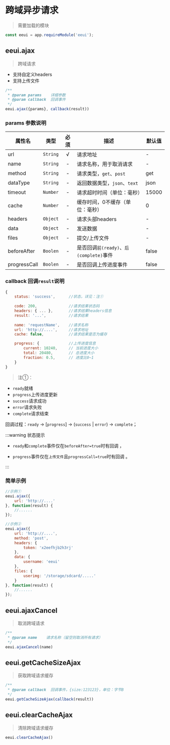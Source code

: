 # 跨域异步请求

> 需要加载的模块

```js
const eeui = app.requireModule('eeui');
```

## eeui.ajax

> 跨域请求

* 支持自定义headers
* 支持上传文件

```js
/**
 * @param params    详细参数
 * @param callback  回调事件
 */
eeui.ajax({params}, callback(result))
```

### params 参数说明

| 属性名 | 类型 | 必须 | 描述 | 默认值 |
| --- | --- | :-: | --- | --- |
| url | `String` | √ | 请求地址 | - |
| name | `String` | - | 请求名称，用于取消请求 | - |
| method | `String` | - | 请求类型，`get`、`post` | get |
| dataType | `String` | - | 返回数据类型，`json`、`text` | json |
| timeout | `Number` | - | 请求超时时间（单位：毫秒） | 15000 |
| cache | `Number` | - | 缓存时间，0不缓存（单位：毫秒） | 0 |
| headers | `Object` | - | 请求头部headers | - |
| data | `Object` | - | 发送数据 | - |
| files | `Object` | - | 提交/上传文件  | - |
| beforeAfter | `Boolen` | - | 是否回调`前(ready)`、`后(complete)`事件 <Tag date="20191202" :value="['1.0.32+']"/> | false |
| progressCall | `Boolen` | - | 是否回调上传进度事件 <Tag date="20200411" :value="['2.3.2+']"/> | false |


### callback 回调`result`说明

```js
{
    status: 'success',      //状态，详见：注①
    
    code: 200,              //请求结果状态码
    headers: { ... },       //请求结果headers信息
    result: '...',          //请求结果
    
    name: 'requestName',    //请求名称
    url: 'http://....',     //请求地址
    cache: false,           //请求结果是否为缓存

    progress: {             //上传进度信息
        current: 10240,     // 当前进度大小
        total: 20480,       // 总进度大小
        fraction: 0.5,      // 进度比0~1
    }
}
```

> 注①：

- `ready`就绪
- `progress`上传进度更新
- `success`请求成功
- `error`请求失败
- `complete`请求结束

回调过程：`ready` -> [`progress`] -> (`success` | `error`) -> `complete`；

:::warning 状态提示

* `ready`和`complete`事件仅在`beforeAfter=true`时有回调 <Tag date="20191202" :value="['1.0.32+']"/>，

* `progress`事件仅在`上传文件`且`progressCall=true`时有回调 <Tag date="20200411" :value="['2.3.2+']"/>。

:::


### 简单示例

```js
//示例①
eeui.ajax({
    url: 'http://....'
}, function(result) {
    //......
});

//示例②
eeui.ajax({
    url: 'http://....',
    method: 'post',
    headers: {
        token: 'x2eefhjb2h3rj'
    },
    data: {
        username: 'eeui'
    },
    files: {
        userimg: '/storage/sdcard/.....'
    }
}, function(result) {
    //......
});
```

## eeui.ajaxCancel

> 取消跨域请求

```js
/**
 * @param name    请求名称（留空则取消所有请求）
 */
eeui.ajaxCancel(name)
```

## eeui.getCacheSizeAjax

> 获取跨域请求缓存

```js
/**
 * @param callback  回调事件，{size:123123}，单位：字节B
 */
eeui.getCacheSizeAjax(callback(result))
```

## eeui.clearCacheAjax

> 清除跨域请求缓存

```js
eeui.clearCacheAjax()
```


